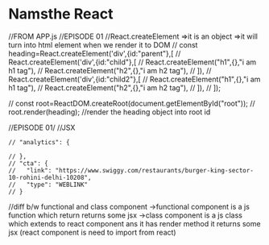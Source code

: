 # Namsthe React

//FROM APP.js
//EPISODE 01
//React.createElement =>it is an object =>it will turn into html element when we render it to DOM
// const heading=React.createElement('div',{id:"parent"},[
//     React.createElement('div',{id:"child"},[
//         React.createElement("h1",{},"i am h1 tag"),
//         React.createElement("h2",{},"i am h2 tag"),
//     ]),
//     React.createElement('div',{id:"child2"},[
//         React.createElement("h1",{},"i am h1 tag"),
//         React.createElement("h2",{},"i am h2 tag"),
// ]),
// ]);

// const root=ReactDOM.createRoot(document.getElementById("root"));
// root.render(heading); //render the heading object into root id

//EPISODE 01/
//JSX


    // "analytics": {

    // },
    // "cta": {
    //   "link": "https://www.swiggy.com/restaurants/burger-king-sector-10-rohini-delhi-10208",
    //   "type": "WEBLINK"
    // }




//diff b/w functional and class component
->functional component is a js function which return returns some jsx
->class component is a js class which extends to react component ans it has render method it returns some jsx (react component is need to import from react)